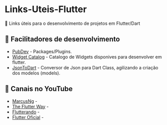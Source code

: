 # Links-Uteis-Flutter

📎 Links úteis para o desenvolvimento de projetos em Flutter/Dart

## 🔧 Facilitadores de desenvolvimento
* [PubDev](https://pub.dev/) - Packages/Plugins.
* [Widget Catalog](https://flutter.dev/docs/development/ui/widgets) - Catalogo de Widgets disponives para desenvolver em flutter.
* [JsonToDart](https://javiercbk.github.io/json_to_dart/) - Conversor de Json para Dart Class, agilizando a criação dos modelos (models).

## 🎥 Canais no YouTube
* [MarcusNg](https://www.youtube.com/channel/UC6Dy0rQ6zDnQuHQ1EeErGUA) -
* [The Flutter Way](https://www.youtube.com/channel/UCJm7i4g4z7ZGcJA_HKHLCVw/featured) -
* [Flutterando](https://www.youtube.com/user/jacobaraujo7) -
* [Flutter Oficial](https://www.youtube.com/c/flutterdev/videos) -
